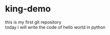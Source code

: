 # king-demo
this is my first git repository
<br>
today i will write the code of hello world in python
